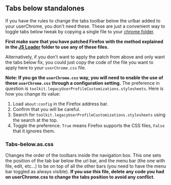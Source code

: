 <h2>Tabs below standalones</h2>
<p>If you have the rules to change the tabs toolbar below the urlbar added to your userChrome, you don't need these. These are just a convenient way to toggle tabs below tweak by copying a single file to your <a href="https://github.com/Izheil/Quantum-Nox-Firefox-Dark-Full-Theme/tree/master/Multirow%20and%20other%20functions#the-chrome-folder">chrome folder</a>.

<b>First make sure that you have patched Firefox with the method explained in the <a href="https://github.com/Izheil/Quantum-Nox-Firefox-Dark-Full-Theme/tree/master/Multirow%20and%20other%20functions/JS%20Loader">JS Loader</a> folder to use any of these files.</b>

<p>Alternatively, if you don't want to apply the patch from above and only want the tabs below fix, you could just copy the code of the file you want to apply here to your <code>userChrome.css</code> file.</p>

<p><strong>Note: If you go the <code>userChrome.css</code> way, you will need to enable the use of these <code>userChrome.css</code> through a configuration setting.</strong> The preference in question is <code>toolkit.legacyUserProfileCustomizations.stylesheets</code>. Here is how you change its value:
<ol>
	<li>Load <code>about:config</code> in the Firefox address bar.</li>
    	<li>Confirm that you will be careful.</li>
    	<li>Search for <code>toolkit.legacyUserProfileCustomizations.stylesheets</code> using the search at the top.</li>
	<li>Toggle the preference. <code>True</code> means Firefox supports the CSS files, <code>False</code> that it ignores them.</li>
</ol>

<h3>Tabs-below.as.css</h3>
<p>Changes the order of the toolbars inside the navigation box. This one sets the position of the tab bar below the url bar, and the menu bar (the one with file, edit, etc...) to be on top of all the other bars (you need to have the menu bar toggled as always visible). <b>If you use this file, delete any code you had on userChrome.css to change the tabs position to avoid any conflict</b>.</p>